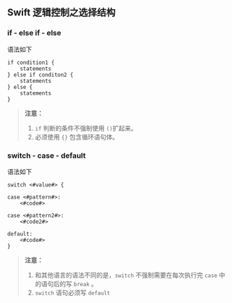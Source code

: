 ## Swift 逻辑控制之选择结构

### if - else if - else

语法如下

```
if condition1 {
	statements
} else if conditon2 {
	statements
} else {
	statements
}
```
> **注意：** 
> 1. `if` 判断的条件不强制使用 `()`扩起来。
> 2. 必须使用 `{}` 包含循环语句体。


### switch - case - default

语法如下

```
switch <#value#> {

case <#pattern#>:
    <#code#>

case <#pattern2#>:
    <#code2#>

default:
    <#code#>
}
```

> **注意：**
> 1. 和其他语言的语法不同的是，`switch`	不强制需要在每次执行完 `case` 中的语句后的写 `break` 。
> 2.  `switch` 语句必须写 `default`








